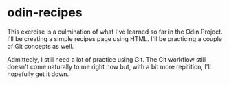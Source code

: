 # odin-recipes
This exercise is a culmination of what I've learned so far in the Odin Project.
I'll be creating a simple recipes page using HTML. I'll be practicing a couple of Git concepts as well.

Admittedly, I still need a lot of practice using Git. 
The Git workflow still doesn't come naturally to me right now but, with a bit 
more repitition, I'll hopefully get it down.



